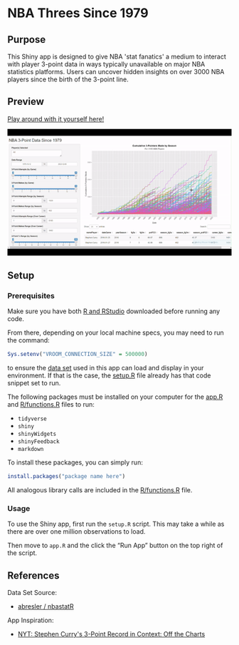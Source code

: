 # NBA Threes Since 1979

## Purpose

This Shiny app is designed to give NBA 'stat fanatics' a medium to interact with player 
3-point data in ways typically unavailable on major NBA statistics platforms. Users can uncover hidden insights on over 3000 NBA players since the birth of the 3-point line.

## Preview

[Play around with it yourself here!](https://luke-marren.shinyapps.io/nba-app/)

<p align="center">
<img src="app-preview.gif" width="800">
</p>

## Setup

### Prerequisites
Make sure you have both [R and RStudio](https://posit.co/download/rstudio-desktop/) downloaded before running any code.

From there, depending on your local machine specs, you may need to run the command:
```R
Sys.setenv("VROOM_CONNECTION_SIZE" = 500000)
```
to ensure the [data set](data/nba.csv) used in this app can load and display in your environment. If that is the case, the [setup.R](setup.R) file already has that code snippet set to run.

The following packages must be installed on your computer for the [app.R](app.R) and [R/functions.R](R/functions.R) files to run:
- `tidyverse`
- `shiny`
- `shinyWidgets`
- `shinyFeedback`
- `markdown`

To install these packages, you can simply run:
```R
install.packages("package name here")
```

All analogous library calls are included in the [R/functions.R](R/functions.R) file.

### Usage

To use the Shiny app, first run the `setup.R` script. This may take a while as there are over one million observations to load.

Then move to `app.R` and the click the “Run App” button on the top right of the script.

## References 

Data Set Source:

- [abresler / nbastatR](https://github.com/abresler/nbastatR)

App Inspiration:

- [NYT: Stephen Curry's 3-Point Record in Context: Off the Charts](https://www.nytimes.com/interactive/2016/04/16/upshot/stephen-curry-golden-state-warriors-3-pointers.html)

